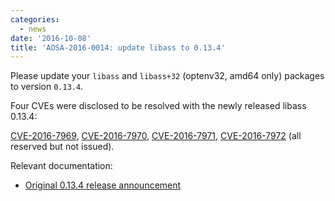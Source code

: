 ```yaml
---
categories:
  - news
date: '2016-10-08'
title: 'AOSA-2016-0014: update libass to 0.13.4'
---
```



Please update your `libass` and `libass+32` (optenv32, amd64 only) packages to version `0.13.4`.

Four CVEs were disclosed to be resolved with the newly released libass 0.13.4:

[CVE-2016-7969](https://cve.mitre.org/cgi-bin/cvename.cgi?name=CVE-2016-7969), [CVE-2016-7970](https://cve.mitre.org/cgi-bin/cvename.cgi?name=CVE-2016-7970), [CVE-2016-7971](https://cve.mitre.org/cgi-bin/cvename.cgi?name=CVE-2016-7971), [CVE-2016-7972](https://cve.mitre.org/cgi-bin/cvename.cgi?name=CVE-2016-7972) (all reserved but not issued).

Relevant documentation:

- [Original 0.13.4 release announcement](https://github.com/libass/libass/releases/tag/0.13.4)